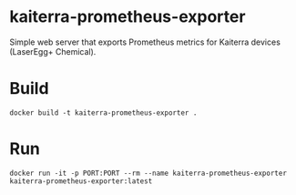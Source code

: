 # kaiterra-prometheus-exporter

Simple web server that exports Prometheus metrics for Kaiterra devices (LaserEgg+ Chemical).

# Build

```
docker build -t kaiterra-prometheus-exporter .
```

# Run

```
docker run -it -p PORT:PORT --rm --name kaiterra-prometheus-exporter kaiterra-prometheus-exporter:latest
```
